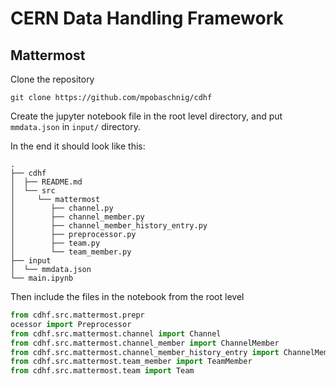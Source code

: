 # CERN Data Handling Framework

## Mattermost

Clone the repository 

```
git clone https://github.com/mpobaschnig/cdhf
```

Create the jupyter notebook file in the root level directory, and put `mmdata.json` in `input/` directory.

In the end it should look like this:
```
.
├── cdhf
│  ├── README.md
│  └── src
│     └── mattermost
│        ├── channel.py
│        ├── channel_member.py
│        ├── channel_member_history_entry.py
│        ├── preprocessor.py
│        ├── team.py
│        └── team_member.py
├── input
│  └── mmdata.json
└── main.ipynb
```

Then include the files in the notebook from the root level

```python
from cdhf.src.mattermost.prepr
ocessor import Preprocessor
from cdhf.src.mattermost.channel import Channel
from cdhf.src.mattermost.channel_member import ChannelMember
from cdhf.src.mattermost.channel_member_history_entry import ChannelMemberHistoryEntry
from cdhf.src.mattermost.team_member import TeamMember
from cdhf.src.mattermost.team import Team
```
